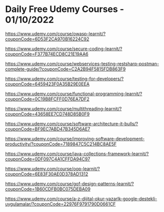 # Daily Free Udemy Courses - 01/10/2022

https://www.udemy.com/course/owasp-learnit/?couponCode=6D53F2CA970B16224C92
https://www.udemy.com/course/secure-coding-learnit/?couponCode=F377B74ECD8C21E19AA6
https://www.udemy.com/course/webservices-testing-restsharp-postman-complete-guide/?couponCode=C2A2B94F5815FDB863F9
https://www.udemy.com/course/testing-for-developers/?couponCode=6459423F0A35B29E0EEA
https://www.udemy.com/course/functional-programming-learnit/?couponCode=0C19B8FCFF0D76EA7DF2
https://www.udemy.com/course/multithreading-learnit/?couponCode=43658EE7CD748D85B0F9
https://www.udemy.com/course/software-architecture-it-bulls/?couponCode=BF9EC7ABD47B345D6AE7
https://www.udemy.com/course/improving-software-development-productivity/?couponCode=7189847C5C214BC8AE5F
https://www.udemy.com/course/java-collections-framework-learnit/?couponCode=0DF097C4A1CFFDA94C97
https://www.udemy.com/course/oop-learnit/?couponCode=6E83F30AE0D378AD1312
https://www.udemy.com/course/gof-design-patterns-learnit/?couponCode=1B60CDFB0BC075DEBA09
https://www.udemy.com/course/a-z-dijital-okur-yazarlk-google-destekli-uygulamalar/?couponCode=22976F9791790D0661CF
